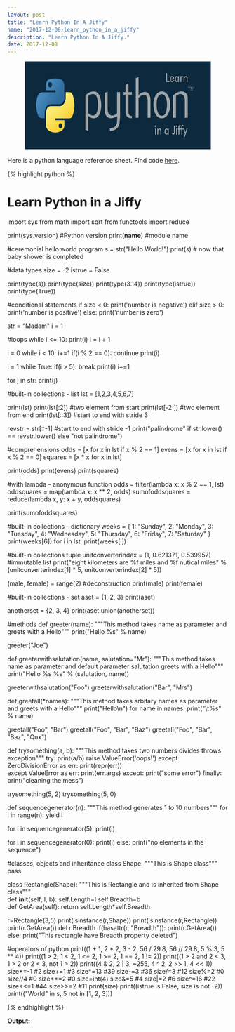 ```yaml
---
layout: post
title: "Learn Python In A Jiffy"
name: "2017-12-08-learn_python_in_a_jiffy"
description: "Learn Python In A Jiffy."
date: 2017-12-08
---
```


<p>
    <figure>
      <img src="/images/PythonBanner.jpg" alt="Learn Python In a Jiffy" width="100%" height="200px" />      
    </figure>    
</p>
<p>Here is a python language reference sheet. Find code <a href="https://github.com/vwtt/PythonCheatSheet" target="_blank" title="python cheatsheet repository">here</a>.</p>

{% highlight python %}

# Learn Python in a Jiffy
import sys
from math import sqrt
from functools import reduce

print(sys.version) #Python version
print(__name__) #module name 

#ceremonial hello world program
s = str("Hello World!")
print(s) # now that baby shower is completed

#data types
size = -2
istrue = False

print(type(s))
print(type(size))
print(type(3.14))
print(type(istrue))
print(type(True))

#conditional statements
if size < 0:
    print('number is negative')
elif size > 0:
    print('number is positive')
else:
    print('number is zero')

str = "Madam"
i = 1

#loops
while i <= 10:
    print(i)
    i = i + 1

i = 0
while i < 10:
    i+=1
    if(i % 2 == 0):
        continue
    print(i)    

i = 1
while True:
    if(i > 5):
        break
    print(i)
    i+=1    

for j in str:
    print(j)

#built-in collections - list
lst = [1,2,3,4,5,6,7]

print(lst)
print(lst[:2]) #two element from start
print(lst[-2:]) #two element from end
print(lst[::3]) #start to end with stride 3

revstr = str[::-1] #start to end with stride -1
print("palindrome" if str.lower() == revstr.lower() else "not palindrome")

#comprehensions
odds = [x for x in lst if x % 2 == 1]
evens = [x for x in lst if x % 2 == 0]
squares = [x * x for x in lst]

print(odds)
print(evens)
print(squares)

#with lambda - anonymous function
odds = filter(lambda x: x % 2 == 1, lst)
oddsquares = map(lambda x: x ** 2, odds)
sumofoddsquares = reduce(lambda x, y: x + y, oddsquares)

print(sumofoddsquares)

#built-in collections - dictionary
weeks = {
    1: "Sunday",
    2: "Monday",
    3: "Tuesday",
    4: "Wednesday",
    5: "Thursday",
    6: "Friday",
    7: "Saturday"
    }
print(weeks[6])
for i in lst:
    print(weeks[i])
    
#built-in collections tuple
unitconverterindex = (1, 0.621371, 0.539957) #immutable list
print("eight kilometers are %f miles and %f nutical miles"
      % (unitconverterindex[1] * 5, unitconverterindex[2] * 5))

(male, female) = range(2) #deconstruction
print(male)
print(female)

#built-in collections - set
aset = {1, 2, 3}
print(aset)

anotherset = {2, 3, 4}
print(aset.union(anotherset))

#methods
def greeter(name):
    """This method takes name as parameter and greets with a Hello"""
    print("Hello %s" % name)

greeter("Joe")

def greeterwithsalutation(name, salutation="Mr"):
    """This method takes name as parameter and default parameter salutation greets with a Hello"""
    print("Hello %s %s" % (salutation, name))

greeterwithsalutation("Foo")
greeterwithsalutation("Bar", "Mrs")

def greetall(*names):
    """This method takes arbitary names as parameter and greets with a Hello"""
    print("Hello\n")
    for name in names:
        print("\t%s" % name)

greetall("Foo", "Bar")
greetall("Foo", "Bar", "Baz")
greetall("Foo", "Bar", "Baz", "Qux")

def trysomething(a, b):
    """This method takes two numbers divides throws exception"""
    try:
        print(a/b)
        raise ValueError('oops!')
    except ZeroDivisionError as err:
        print(repr(err))    
    except ValueError as err:
        print(err.args)
    except:
        print("some error")
    finally:
        print("cleaning the mess")

trysomething(5, 2)
trysomething(5, 0)

def sequencegenerator(n):
    """This method generates 1 to 10 numbers"""
    for i in range(n):
        yield i

for i in sequencegenerator(5):
    print(i)
    
for i in sequencegenerator(0):
    print(i)
else:
    print("no elements in the sequence")
    
#classes, objects and inheritance
class Shape:
    """This is Shape class"""
    pass

class Rectangle(Shape):
    """This is Rectangle and is inherited from Shape class"""    
    def __init__(self, l, b):
        self.Length=l
        self.Breadth=b    
    def GetArea(self):
        return self.Length*self.Breadth

r=Rectangle(3,5)
print(isinstance(r,Shape))
print(isinstance(r,Rectangle))
print(r.GetArea())
del r.Breadth
if(hasattr(r, "Breadth")):
    print(r.GetArea())
else:
    print("This rectangle have Breadth property deleted")
        
#operators of python
print((1 + 1, 2 * 2, 3 - 2, 56 / 29.8, 56 // 29.8, 5 % 3, 5 ** 4))
print((1 > 2, 1 < 2, 1 <= 2, 1 >= 2, 1 == 2, 1 != 2))
print((1 > 2 and 2 < 3, 1 > 2 or 2 < 3, not 1 > 2))
print((4 & 2, 2 | 3, ~255, 4 ^ 2, 2 >> 1, 4 << 1))
size*=-1 #2
size+=1 #3
size*=13 #39
size-=3 #36
size/=3 #12
size%=2 #0
size//4 #0
size**=2 #0
size=int(4)
size&=5 #4
size|=2 #6
size^=16 #22
size<<=1 #44
size>>=2 #11
print(size)
print((istrue is False, size is not -2))
print(("World" in s, 5 not in [1, 2, 3]))


{% endhighlight %}

<b>Output:</b>
<p class="output">
</p>